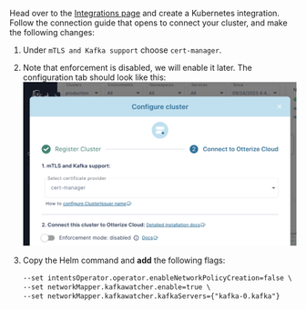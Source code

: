 Head over to the [Integrations page](https://app.otterize.com/integrations) and create a Kubernetes integration.
Follow the connection guide that opens to connect your cluster, and make the following changes:

1. Under `mTLS and Kafka support` choose `cert-manager`.
2. Note that enforcement is disabled, we will enable it later. The configuration tab should look like this:
   ![Cluster connection guide](/img/configure-cluster/connect-cluster-kafka-mtls-with-otterize-cloud-cert-manager.png)

3. Copy the Helm command and <b>add</b> the following flags:
   ```
   --set intentsOperator.operator.enableNetworkPolicyCreation=false \
   --set networkMapper.kafkawatcher.enable=true \
   --set networkMapper.kafkawatcher.kafkaServers={"kafka-0.kafka"}
   ```
